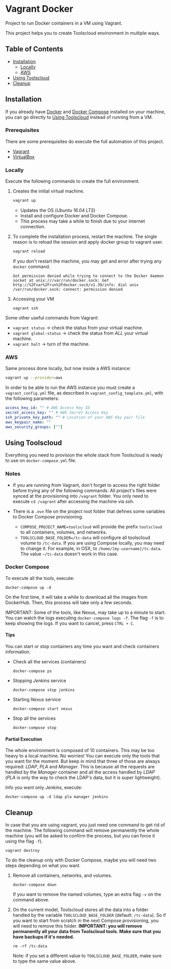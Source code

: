 # Vagrant Docker

Project to run Docker containers in a VM using Vagrant.

This project helps you to create Toolscloud environment in multiple ways.

## Table of Contents
* [ Installation ](#Installation)
  * [ Locally ](#Locally)
  * [ AWS ](#AWS)
* [ Using Toolscloud ](#Run-Toolscloud)
* [ Cleanup ](#Cleanup)

## Installation

If you already have [Docker](https://www.docker.com/) and [Docker Compose](https://docs.docker.com/compose/) installed on your machine, you can go directly to [Using Toolscloud](#Run-Toolscloud) instead of running from a VM.

### Prerequisites

There are some prerequisites do execute the full automation of this project.

- [Vagrant](https://www.vagrantup.com/)
- [VirtualBox](https://www.virtualbox.org/)

### Locally

Execute the following commands to create the full environment.

1. Creates the initial virtual machine.
    ```bash
    vagrant up
    ```
    * Updates the OS (_Ubuntu 16.04 LTS_)
    * Install and configure Docker and Docker Compose.
    * This process may take a while to finish due to your internet connection.

2. To complete the installation process, restart the machine. The single reason is to reload the session and apply docker group to vagrant user.
    ```bash
    vagrant reload
    ```
    If you don't restart the machine, you may get and error after trying any `docker` command.
    ```
    Got permission denied while trying to connect to the Docker daemon socket at unix:///var/run/docker.sock: Get http://%2Fvar%2Frun%2Fdocker.sock/v1.39/info: dial unix /var/run/docker.sock: connect: permission denied
    ```

3. Accessing your VM
   ```
   vagrant ssh
   ```

Some other useful commands from Vagrant:
* `vagrant status` -> check the status from your virtual machine.
* `vagrant global-status` -> check the status from *ALL* your virtual machine.
* `vagrant halt` -> turn of the machine.

### AWS

Same process done locally, but now inside a AWS instance:

```bash
vagrant up --provider=aws 
```

In order to be able to run the AWS instance you must create a `vagrant_config.yml` file, as described in `vagrant_config_template.yml`, with the following parameters:

```yaml
access_key_id: "" # AWS Access Key ID
secret_access_key: "" # AWS Secret Access Key
ssh_private_key_path: "" # Location of your AWS Key pair file
aws_keypair_name: ""
aws_security_groups: [""]
```

## Using Toolscloud

Everything you need to provision the whole stack from Toolscloud is ready to use on `docker-compose.yml` file.

### Notes

* If you are running from Vagrant, don't forget to access the right folder before trying any of the following commands. All project's files were synced at the provisioning into `/vagrant` folder. You only need to execute `cd /vagrant` after accessing the machine via _ssh_.

* There is a `.evn` file on the project root folder that defines some variables to Docker Compose provisioning.
  * `COMPOSE_PROJECT_NAME=toolscloud` will provide the prefix `toolscloud` to all containers, volumes, and networks. 
  * `TOOLSCLOUD_BASE_FOLDER=/tc-data` will configure all toolscloud volume to `/tc-data`. If you are using Compose locally, you may need to change it. For example, in OSX, to `/home/[my-username]/tc-data`. The value `~/tc-data` doesn't work in this case.

### Docker Compose

To execute all the tools, execute:

```
docker-compose up -d
```

On the first time, it will take a while to download all the images from DockerHub. Then, this process will take only a few seconds.

IMPORTANT: Some of the tools, like Nexus, may take up to a minute to start. You can watch the logs executing `docker-compose logs -f`. The flag `-f` is to keep showing the logs. If you want to cancel, press `CTRL + C`.

#### Tips

You can start or stop containers any time you want and check containers information.

* Check all the services (containers)
  ```
  docker-compose ps
  ```
* Stopping _Jenkins_ service
  ```
  docker-compose stop jenkins
  ```
* Starting _Nexus_ service
  ```
  docker-compose start nexus
  ```
* Stop all the services
  ```
  docker-compose stop
  ```

#### Partial Execution

The whole environment is composed of 10 containers. This may be too heavy to a local machine. No worries! You can execute only the tools that you want for the moment. But keep in mind that three of those are always required: _LDAP_, _PLA_ and _Manager_. This is because all the requests are handled by the _Manager_ container and all the access handled by _LDAP_ (_PLA_ is only the way to check the LDAP's data, but it is super lightweight).

Info you want only _Jenkins_, execute:

```
docker-compose up -d ldap pla manager jenkins
```

## Cleanup

In case that you are using vagrant, you just need one command to get rid of the machine. The following command will remove permanently the whole machine (you will be asked to confirm the process, but you can force it using the flag `-f`).

```
vagrant destroy
```

To do the cleanup only with Docker Compose, maybe you will need two steps depending on what you want.

1. Remove all containers, networks, and volumes.
   ```
   docker-compose down
   ```
   If you want to remove the named volumes, type an extra flag `-v` on the command above.

2. On the current model, Toolscloud stores all the data into a folder handled by the variable `TOOLSCLOUD_BASE_FOLDER` (default: `/tc-data`). So if you want to start from scratch in the next Compose provisioning, you will need to remove this folder. **IMPORTANT: you will remove permanently all your data from Toolscloud tools. Make sure that you have backups if it's needed.**
   ```
   rm -rf /tc-data
   ```
   Note: if you set a different value to `TOOLSCLOUD_BASE_FOLDER`, make sure to type the same value above.
